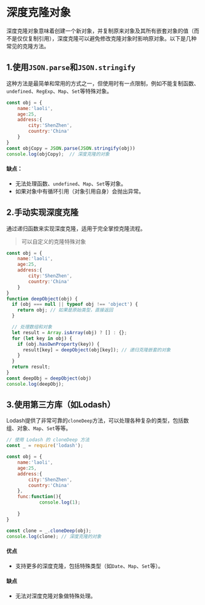 # 深度克隆对象
深度克隆对象意味着创建一个新对象，并复制原来对象及其所有嵌套对象的值（而不是仅仅复制引用），深度克隆可以避免修改克隆对象时影响原对象。以下是几种常见的克隆方法。
## 1.使用`JSON.parse`和`JSON.stringify`
这种方法是最简单和常用的方式之一，但使用时有一点限制，例如不能复制函数、`undefined`、`RegExp`、`Map`、`Set`等特殊对象。
```js
const obj = {
	name:'laoli',
	age:25,
	address:{
		city:'ShenZhen',
		country:'China'
	}
}
const objCopy = JSON.parse(JSON.stringify(obj))
console.log(objCopy);  // 深度克隆的对象
```
#### 缺点：
- 无法处理函数、`undefined`、`Map`、`Set`等对象。
- 如果对象中有循环引用（对象引用自身）会抛出异常。

## 2.手动实现深度克隆
通过递归函数来实现深度克隆，适用于完全掌控克隆流程。
>可以自定义的克隆特殊对象
```js
const obj = {
	name:'laoli',
	age:25,
	address:{
		city:'ShenZhen',
		country:'China'
	}
}
function deepObject(obj) {
  if (obj === null || typeof obj !== 'object') {
    return obj; // 如果是原始类型，直接返回
  }

  // 处理数组和对象
  let result = Array.isArray(obj) ? [] : {};
  for (let key in obj) {
    if (obj.hasOwnProperty(key)) {
      result[key] = deepObject(obj[key]); // 递归克隆嵌套的对象
    }
  }
  return result;
}
const deepObj = deepObject(obj)
console.log(deepObj);
```

## 3.使用第三方库（如Lodash）
Lodash提供了非常可靠的`cloneDeep`方法，可以处理各种复杂的类型，包括数组、对象、`Map`、`Set`等等。
```js
// 使用 Lodash 的 cloneDeep 方法
const _ = require('lodash');

const obj = {
	name:'laoli',
	age:25,
	address:{
		city:'ShenZhen',
		country:'China'
	},
	func:function(){
			console.log(1);
			
	}
}

const clone = _.cloneDeep(obj);
console.log(clone); // 深度克隆的对象

```
#### 优点
- 支持更多的深度克隆，包括特殊类型（如`Date`、`Map`、`Set`等）。
#### 缺点
- 无法对深度克隆对象做特殊处理。